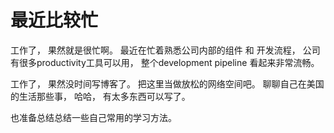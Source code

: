 # 最近比较忙

工作了， 果然就是很忙啊。 最近在忙着熟悉公司内部的组件 和 开发流程， 公司有很多productivity工具可以用， 整个development pipeline 看起来非常流畅。  

工作了， 果然没时间写博客了。 把这里当做放松的网络空间吧。 聊聊自己在美国的生活那些事， 哈哈， 有太多东西可以写了。 

也准备总结总结一些自己常用的学习方法。 



